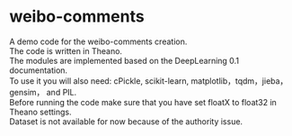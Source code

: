 # weibo-comments
A demo code for the weibo-comments creation. <br>
The code is written in Theano. <br>
The modules are implemented based on the DeepLearning 0.1 documentation.<br>
To use it you will also need: cPickle, scikit-learn, matplotlib，tqdm，jieba，gensim， and PIL.<br>
Before running the code make sure that you have set floatX to float32 in Theano settings.<br>
Dataset is not available for now because of the authority issue.<br>
